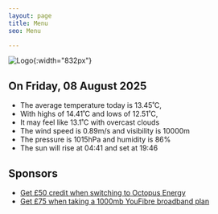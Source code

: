 ```yaml
---
layout: page
title: Menu
seo: Menu

---
```


![Logo](/images/logo.jpg){:width="832px"}

<!-- weather_marker starts -->
## On Friday, 08 August 2025

- The average temperature today is 13.45˚C,
- With highs of 14.41˚C and lows of 12.51˚C,
- It may feel like 13.1˚C with overcast clouds
- The wind speed is 0.89m/s and visibility is 10000m
- The pressure is 1015hPa and humidity is 86%
- The sun will rise at 04:41 and set at 19:46

<!-- weather_marker ends -->

## Sponsors

- [Get £50 credit when switching to Octopus Energy](https://bit.ly/3oD1nnS)
- [Get £75 when taking a 1000mb YouFibre broadband plan](https://aklam.io/91zWhU?)
